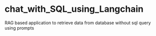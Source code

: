 # chat_with_SQL_using_Langchain
 RAG based application to retrieve data from database without sql query using prompts

